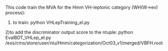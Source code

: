 This code train the MVA for the Hmm VH-leptonic category (WH(W->ev) process):

1) to train:
python VHLepTraining_el.py 

2)to add the discriminator output score to the ntuple:
python EvalBDT_VHLep_el.py /eos/cms/store/user/nlu/Hmm/categorization/Oct03_v1/merged/VBFH.root
